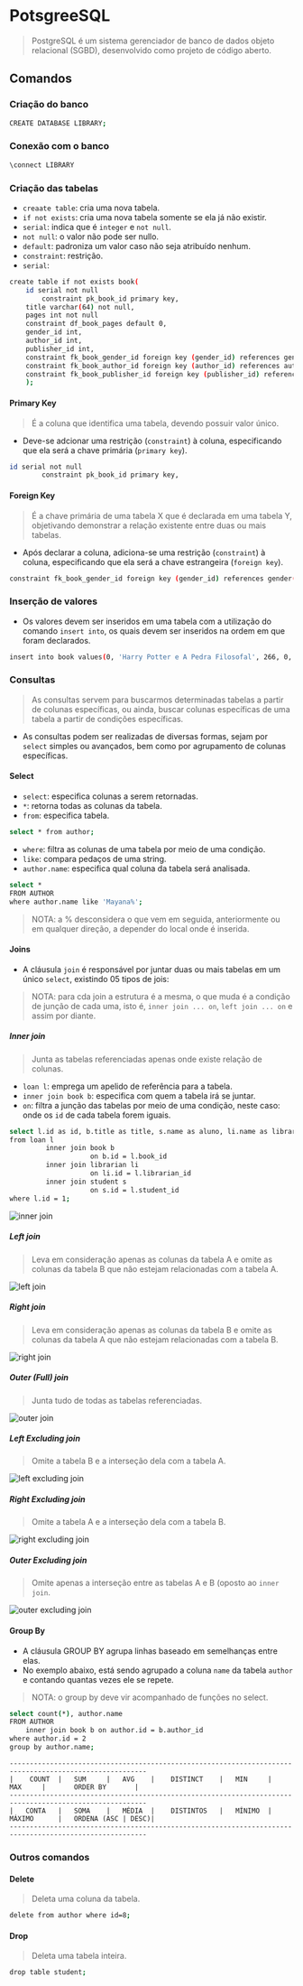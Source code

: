 # PotsgreeSQL
> PostgreSQL é um sistema gerenciador de banco de dados objeto relacional (SGBD), desenvolvido como projeto de código aberto.

## Comandos

### Criação do banco
```bash 
CREATE DATABASE LIBRARY;
```

### Conexão com o banco
```bash 
\connect LIBRARY
```

### Criação das tabelas
* ```creaate table```: cria uma nova tabela.
* ```if not exists```: cria uma nova tabela somente se ela já não existir.
* ```serial```: indica que é ```integer``` e ```not null```.
* ```not null```: o valor não pode ser nullo.
* ```default```: padroniza um valor caso não seja atribuído nenhum.
* ```constraint```: restrição. 
* ```serial```:

```bash 
create table if not exists book(
    id serial not null
        constraint pk_book_id primary key,
    title varchar(64) not null,
    pages int not null
    constraint df_book_pages default 0,
    gender_id int,
    author_id int,
    publisher_id int,
    constraint fk_book_gender_id foreign key (gender_id) references gender(id),
    constraint fk_book_author_id foreign key (author_id) references author(id),
    constraint fk_book_publisher_id foreign key (publisher_id) references publisher(id)
    );
```

#### Primary Key
> É a coluna que identifica uma tabela, devendo possuir valor único. 
* Deve-se adcionar uma restrição (```constraint```) à coluna, especificando que ela será a chave primária (```primary key```). 
```bash 
id serial not null
        constraint pk_book_id primary key,
```

#### Foreign Key
> É a chave primária de uma tabela X que é declarada em uma tabela Y, objetivando demonstrar a relação existente entre duas ou mais tabelas. 
* Após declarar a coluna, adiciona-se uma  restrição (```constraint```) à coluna, especificando que ela será a chave estrangeira (```foreign key```). 
```bash 
constraint fk_book_gender_id foreign key (gender_id) references gender(id),
```

### Inserção de valores
* Os valores devem ser inseridos em uma tabela com a utilização do comando ```insert into```, os quais devem ser inseridos na ordem em que foram declarados.
```bash 
insert into book values(0, 'Harry Potter e A Pedra Filosofal', 266, 0, 0, 1);
```

### Consultas 
> As consultas servem para buscarmos determinadas tabelas a partir de colunas específicas, ou ainda, buscar colunas específicas de uma tabela a partir de condições específicas.
* As consultas podem ser realizadas de diversas formas, sejam por ```select``` simples ou avançados, bem como por agrupamento de colunas específicas.

#### Select
* ```select```: especifica colunas a serem retornadas.
* ```*```: retorna todas as colunas da tabela.
* ```from```: especifica tabela.

```bash 
select * from author;
```

* ```where```: filtra as colunas de uma tabela por meio de uma condição.
* ```like```: compara pedaços de uma string. 
* ```author.name```: especifica qual coluna da tabela será analisada. 
```bash 
select *
FROM AUTHOR
where author.name like 'Mayana%';
```
> NOTA: a % desconsidera o que vem em seguida, anteriormente ou em qualquer direção, a depender do local onde é inserida. 

#### Joins 
* A cláusula ```join``` é responsável por juntar duas ou mais tabelas em um único ```select```, existindo 05 tipos de jois:
> NOTA: para cda join a estrutura é a mesma, o que muda é a condição de junção de cada uma, isto é, ```inner join ... on```, ```left join ... on``` e assim por diante.
> 
##### Inner join
> Junta as tabelas referenciadas apenas onde existe relação de colunas. 
* ```loan l```: emprega um apelido de referência para a tabela.
* ```inner join book b```: especifica com quem a tabela irá se juntar.
* ```on```: filtra a junção das tabelas por meio de uma condição, neste caso: onde os ```id``` de cada tabela forem iguais.

```bash 
select l.id as id, b.title as title, s.name as aluno, li.name as librarian
from loan l
         inner join book b
                    on b.id = l.book_id
         inner join librarian li
                    on li.id = l.librarian_id
         inner join student s
                    on s.id = l.student_id
where l.id = 1;
```
![inner join](https://arquivo.devmedia.com.br/artigos/Fernanda_sallai/sql_join/image002.jpg)

##### Left join
> Leva em consideração apenas as colunas da tabela A e omite as colunas da tabela B que não estejam relacionadas com a tabela A. 

![left join](https://arquivo.devmedia.com.br/artigos/Fernanda_sallai/sql_join/image004.png)

##### Right join
> Leva em consideração apenas as colunas da tabela B e omite as colunas da tabela A que não estejam relacionadas com a tabela B. 

![right join](https://arquivo.devmedia.com.br/artigos/Fernanda_sallai/sql_join/image006.jpg)

##### Outer (Full) join
> Junta tudo de todas as tabelas referenciadas.

![outer join](https://arquivo.devmedia.com.br/artigos/Fernanda_sallai/sql_join/image008.jpg)

##### Left Excluding join
> Omite a tabela B e a interseção dela com a tabela A. 

![left excluding join](https://arquivo.devmedia.com.br/artigos/Fernanda_sallai/sql_join/image010.jpg)

##### Right Excluding join
> Omite a tabela A e a interseção dela com a tabela B. 

![right excluding join](https://arquivo.devmedia.com.br/artigos/Fernanda_sallai/sql_join/image012.jpg)

##### Outer Excluding join
> Omite apenas a interseção entre as tabelas A e B (oposto ao ```inner join```. 

![outer excluding join](https://arquivo.devmedia.com.br/artigos/Fernanda_sallai/sql_join/image014.jpg)

#### Group By
* A cláusula GROUP BY agrupa linhas baseado em semelhanças entre elas. 
* No exemplo abaixo, está sendo agrupado a coluna ```name``` da tabela ```author``` e contando quantas vezes ele se repete.
> NOTA: o group by deve vir acompanhado de funções no select.
 
```bash 
select count(*), author.name
FROM AUTHOR
    inner join book b on author.id = b.author_id
where author.id = 2
group by author.name; 
```

```
--------------------------------------------------------------------------------------------------------
|    COUNT  |   SUM     |   AVG    |    DISTINCT    |   MIN     |       MAX     |       ORDER BY       |
--------------------------------------------------------------------------------------------------------
|   CONTA   |   SOMA    |   MÉDIA  |    DISTINTOS   |   MÍNIMO  |   MÁXIMO      |   ORDENA (ASC | DESC)|
--------------------------------------------------------------------------------------------------------
```

### Outros comandos

#### Delete
> Deleta uma coluna da tabela.
```bash 
delete from author where id=8;
```

#### Drop 
> Deleta uma tabela inteira.
```bash 
drop table student;
```
